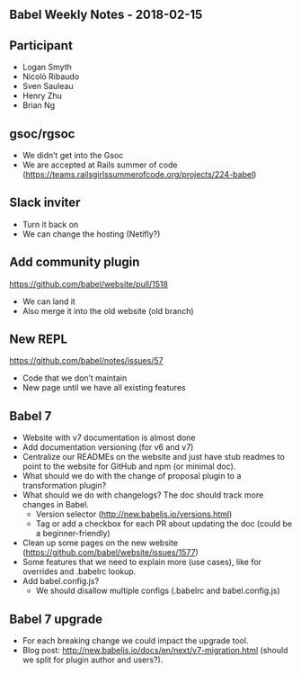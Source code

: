 ## Babel Weekly Notes - 2018-02-15

## Participant

- Logan Smyth
- Nicolò Ribaudo
- Sven Sauleau
- Henry Zhu
- Brian Ng

## gsoc/rgsoc

- We didn’t get into the Gsoc
- We are accepted at Rails summer of code (https://teams.railsgirlssummerofcode.org/projects/224-babel)

## Slack inviter

- Turn it back on
- We can change the hosting (Netifly?)

## Add community plugin

https://github.com/babel/website/pull/1518

- We can land it
- Also merge it into the old website (old branch)

## New REPL

https://github.com/babel/notes/issues/57

- Code that we don’t maintain
- New page until we have all existing features

## Babel 7

- Website with v7 documentation is almost done
- Add documentation versioning (for v6 and v7)
- Centralize our READMEs on the website and just have stub readmes to point to the website for GitHub and npm (or minimal doc).
- What should we do with the change of proposal plugin to a transformation plugin?
- What should we do with changelogs? The doc should track more changes in Babel.
  - Version selector (http://new.babeljs.io/versions.html)
  - Tag or add a checkbox for each PR about updating the doc (could be a beginner-friendly)
- Clean up some pages on the new website (https://github.com/babel/website/issues/1577)
- Some features that we need to explain more (use cases), like for overrides and .babelrc lookup.
- Add babel.config.js?
  - We should disallow multiple configs (.babelrc and babel.config.js)

## Babel 7 upgrade

- For each breaking change we could impact the upgrade tool.
- Blog post: http://new.babeljs.io/docs/en/next/v7-migration.html (should we split for plugin author and users?).
